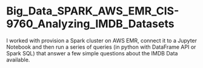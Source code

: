 # Big_Data_SPARK_AWS_EMR_CIS-9760_Analyzing_IMDB_Datasets
I worked with provision a Spark cluster on AWS EMR, connect it to a Jupyter Notebook and then run a series of queries (in python with DataFrame API or Spark SQL) that answer a few simple questions about the IMDB Data available.
